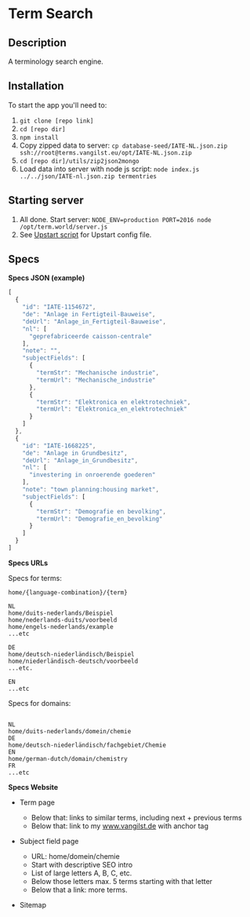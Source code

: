 # Term Search

## Description
A terminology search engine.

## Installation

To start the app you'll need to:
1. `git clone [repo link]`
2. `cd [repo dir]`
3. `npm install`
4. Copy zipped data to server: `cp database-seed/IATE-NL.json.zip ssh://root@terms.vangilst.eu/opt/IATE-NL.json.zip`
5. `cd [repo dir]/utils/zip2json2mongo`
6. Load data into server with node js script: `node index.js ../../json/IATE-nl.json.zip termentries`

## Starting server

1. All done. Start server: `NODE_ENV=production PORT=2016 node /opt/term.world/server.js`
2. See [Upstart script](https://gist.github.com/vnglst/326efb4dfc1245ac89ca) for Upstart config file.

## Specs

**Specs JSON (example)**

```javascript
[
  {
    "id": "IATE-1154672",
    "de": "Anlage in Fertigteil-Bauweise",
    "deUrl": "Anlage_in_Fertigteil-Bauweise",
    "nl": [
      "geprefabriceerde caisson-centrale"
    ],
    "note": "",
    "subjectFields": [
      {
        "termStr": "Mechanische industrie",
        "termUrl": "Mechanische_industrie"
      },
      {
        "termStr": "Elektronica en elektrotechniek",
        "termUrl": "Elektronica_en_elektrotechniek"
      }
    ]
  },
  {
    "id": "IATE-1668225",
    "de": "Anlage in Grundbesitz",
    "deUrl": "Anlage_in_Grundbesitz",
    "nl": [
      "investering in onroerende goederen"
    ],
    "note": "town planning:housing market",
    "subjectFields": [
      {
        "termStr": "Demografie en bevolking",
        "termUrl": "Demografie_en_bevolking"
      }
    ]
  }
]
```

**Specs URLs**

Specs for terms:

```url
home/{language-combination}/{term}

NL
home/duits-nederlands/Beispiel
home/nederlands-duits/voorbeeld
home/engels-nederlands/example
...etc

DE
home/deutsch-niederländisch/Beispiel
home/niederländisch-deutsch/voorbeeld
...etc.

EN
...etc
```

Specs for domains:

```url

NL
home/duits-nederlands/domein/chemie
DE
home/deutsch-niederländisch/fachgebiet/Chemie
EN
home/german-dutch/domain/chemistry
FR
...etc
```

**Specs Website**

- Term page
  - Below that: links to similar terms, including next + previous terms
  - Below that: link to my www.vangilst.de with anchor tag

- Subject field page
  - URL: home/domein/chemie
  - Start with descriptive SEO intro
  - List of large letters A, B, C, etc.
  - Below those letters max. 5 terms starting with that letter
  - Below that a link: more terms.

- Sitemap
